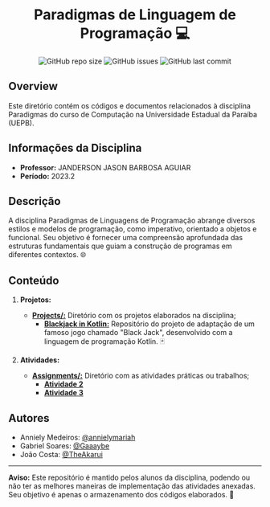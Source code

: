 <h1 align="center"> Paradigmas de Linguagem de Programação 💻 </h1>

<p align="center">
  <img alt="GitHub repo size" src="https://img.shields.io/github/repo-size/annielymariah/workspace-uepb?style=flat-square">
  <img alt="GitHub issues" src="https://img.shields.io/github/issues/annielymariah/workspace-uepb?style=flat-square">
  <img alt="GitHub last commit" src="https://img.shields.io/github/last-commit/annielymariah/workspace-uepb?style=flat-square">
</p>

## Overview

Este diretório contém os códigos e documentos relacionados à disciplina Paradigmas do curso de Computação na Universidade Estadual da Paraíba (UEPB).

## Informações da Disciplina

- **Professor:** JANDERSON JASON BARBOSA AGUIAR
- **Período:** 2023.2

## Descrição

A disciplina Paradigmas de Linguagens de Programação abrange diversos estilos e modelos de programação, como imperativo, orientado a objetos e funcional. Seu objetivo é fornecer uma compreensão aprofundada das estruturas fundamentais que guiam a construção de programas em diferentes contextos. 🌐

## Conteúdo

1. **Projetos:**
   - [**Projects/:**](projects) Diretório com os projetos elaborados na disciplina;
     - [**Blackjack in Kotlin:**](https://github.com/TheAkarui/blackjack-in-kotlin) Repositório do projeto de adaptação de um famoso jogo chamado "Black Jack", desenvolvido com a linguagem de programação Kotlin. 🃏

2. **Atividades:**
   - [**Assignments/:**](assignments) Diretório com as atividades práticas ou trabalhos;
     - [**Atividade 2**](assignments/atv2)
     - [**Atividade 3**](assignments/atv3) 

## Autores

- Anniely Medeiros: [@annielymariah](https://github.com/annielymariah)
- Gabriel Soares: [@Gaaaybe](https://github.com/Gaaaybe)
- João Costa: [@TheAkarui](https://github.com/TheAkarui)

---

**Aviso:** Este repositório é mantido pelos alunos da disciplina, podendo ou não ter as melhores maneiras de implementação das atividades anexadas. Seu objetivo é apenas o armazenamento dos códigos elaborados. 🚀